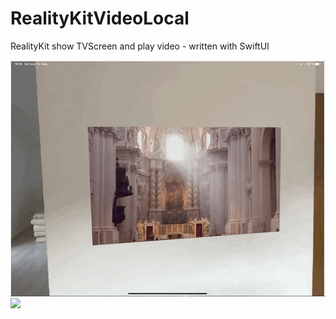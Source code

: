 # RealityKitVideoLocal
RealityKit show TVScreen and play video - written with SwiftUI

![](AROne.gif)
![](ARTwo.gif)
